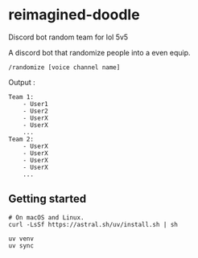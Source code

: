 # reimagined-doodle
Discord bot random team for lol 5v5

A discord bot that randomize people into a even equip.
```
/randomize [voice channel name]
```
Output : 
```
Team 1: 
    - User1
    - User2
    - UserX
    - UserX
    ...
Team 2: 
    - UserX
    - UserX
    - UserX
    - UserX
    ...
```

## Getting started

```
# On macOS and Linux.
curl -LsSf https://astral.sh/uv/install.sh | sh
```

```
uv venv
uv sync
````
